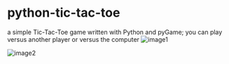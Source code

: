 # python-tic-tac-toe
 a simple Tic-Tac-Toe game written with Python and pyGame; you can play versus another player or versus the computer
![image1](https://raw.githubusercontent.com/KruZZy/tic-tac-toe/master/photo_1.png)

![image2](https://raw.githubusercontent.com/KruZZy/tic-tac-toe/master/photo_2.png)
